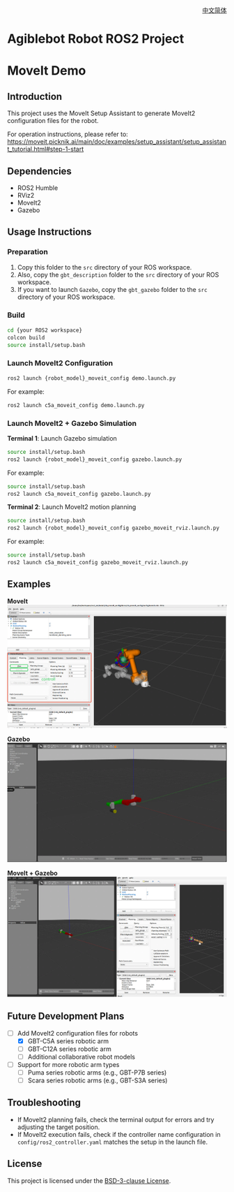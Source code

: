 <div align="right">
  
[中文简体](readme_cn.md)

</div>

# Agiblebot Robot ROS2 Project
# MoveIt Demo

## Introduction
This project uses the MoveIt Setup Assistant to generate MoveIt2 configuration files for the robot.

For operation instructions, please refer to: https://moveit.picknik.ai/main/doc/examples/setup_assistant/setup_assistant_tutorial.html#step-1-start

## Dependencies
- ROS2 Humble
- RViz2
- MoveIt2
- Gazebo

## Usage Instructions

### Preparation

1. Copy this folder to the `src` directory of your ROS workspace.
2. Also, copy the `gbt_description` folder to the `src` directory of your ROS workspace.
3. If you want to launch `Gazebo`, copy the `gbt_gazebo` folder to the `src` directory of your ROS workspace.

### Build

```bash
cd {your ROS2 workspace}
colcon build
source install/setup.bash
```

### Launch MoveIt2 Configuration

```bash
ros2 launch {robot_model}_moveit_config demo.launch.py
```
For example:
```bash
ros2 launch c5a_moveit_config demo.launch.py
```

### Launch MoveIt2 + Gazebo Simulation

**Terminal 1**: Launch Gazebo simulation
```bash
source install/setup.bash
ros2 launch {robot_model}_moveit_config gazebo.launch.py
```
For example:
```bash
source install/setup.bash
ros2 launch c5a_moveit_config gazebo.launch.py
```

**Terminal 2**: Launch MoveIt2 motion planning
```bash
source install/setup.bash
ros2 launch {robot_model}_moveit_config gazebo_moveit_rviz.launch.py
```
For example:
```bash
source install/setup.bash
ros2 launch c5a_moveit_config gazebo_moveit_rviz.launch.py
```

## Examples

**MoveIt**
![moveit](../assets/moveit.png)

**Gazebo**
![gazebo](../assets/gazebo.png)

**MoveIt + Gazebo**
![moveit+gazebo](../assets/moveit_gazebo.png)

## Future Development Plans

- [ ] Add MoveIt2 configuration files for robots
   - [x] GBT-C5A series robotic arm
   - [ ] GBT-C12A series robotic arm
   - [ ] Additional collaborative robot models

- [ ] Support for more robotic arm types
   - [ ] Puma series robotic arms (e.g., GBT-P7B series)
   - [ ] Scara series robotic arms (e.g., GBT-S3A series)

## Troubleshooting

- If MoveIt2 planning fails, check the terminal output for errors and try adjusting the target position.
-  If MoveIt2 execution fails, check if the controller name configuration in `config/ros2_controller.yaml` matches the setup in the launch file.

## License
This project is licensed under the [BSD-3-clause License](https://opensource.org/license/BSD-3-clause).